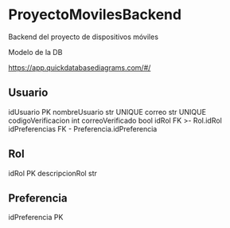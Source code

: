 # ProyectoMovilesBackend
Backend del proyecto de dispositivos móviles

Modelo de la DB

https://app.quickdatabasediagrams.com/#/

Usuario
---
idUsuario PK
nombreUsuario str UNIQUE
correo str UNIQUE
codigoVerificacion int
correoVerificado bool
idRol FK >- Rol.idRol
idPreferencias FK - Preferencia.idPreferencia

Rol
---
idRol PK
descripcionRol str

Preferencia
---
idPreferencia PK
